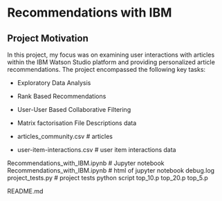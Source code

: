 # Recommendations with IBM

## Project Motivation
In this project, my focus was on examining user interactions with articles within the IBM Watson Studio platform and providing personalized article recommendations. The project encompassed the following key tasks:
 - Exploratory Data Analysis
 - Rank Based Recommendations
 - User-User Based Collaborative Filtering
 - Matrix factorisation
File Descriptions
data

- articles_community.csv # articles
- user-item-interactions.csv # user item interactions data

Recommendations_with_IBM.ipynb # Jupyter notebook
Recommendations_with_IBM.ipynb # html of jupyter notebook
debug.log project_tests.py # project tests python script top_10.p top_20.p top_5.p

README.md
